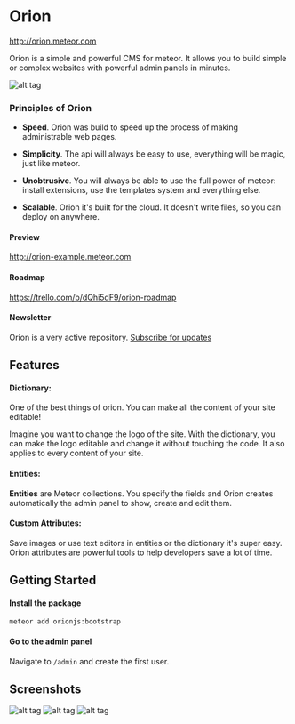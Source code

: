 Orion
=====

http://orion.meteor.com

Orion is a simple and powerful CMS for meteor. It allows you to build 
simple or complex websites with powerful admin panels in minutes.

![alt tag](http://i.imgur.com/eNMaaje.png)

### Principles of Orion

- **Speed**. Orion was build to speed up the process of making administrable
web pages.

- **Simplicity**. The api will always be easy to use, everything will be 
magic, just like meteor.

- **Unobtrusive**. You will always be able to use the full power of meteor:
install extensions, use the templates system and everything else.

- **Scalable**. Orion it's built for the cloud. It doesn't write files, 
so you can deploy on anywhere.

#### Preview

http://orion-example.meteor.com

#### Roadmap

https://trello.com/b/dQhi5dF9/orion-roadmap

#### Newsletter

Orion is a very active repository. [Subscribe for updates](http://eepurl.com/bbji3b)

## Features

#### Dictionary:

One of the best things of orion. You can make all 
the content of your site editable!

Imagine you want to change the logo of the site. With the dictionary, you 
can make the logo editable and change it without touching the code. It 
also applies to every content of your site.

#### Entities:

__Entities__ are Meteor collections. You specify the fields and 
Orion creates automatically the admin panel to show, create and edit them.

#### Custom Attributes:

Save images or use text editors in entities or the dictionary it's super easy.
Orion attributes are powerful tools to help developers save a lot of time.

## Getting Started

#### Install the package

```
meteor add orionjs:bootstrap
```

#### Go to the admin panel

Navigate to ```/admin``` and create the first user.

## Screenshots

![alt tag](http://i.imgur.com/eFEQ5lT.jpg)
![alt tag](http://i.imgur.com/eNMaaje.png)
![alt tag](http://i.imgur.com/Rl3Mpvi.jpg)


